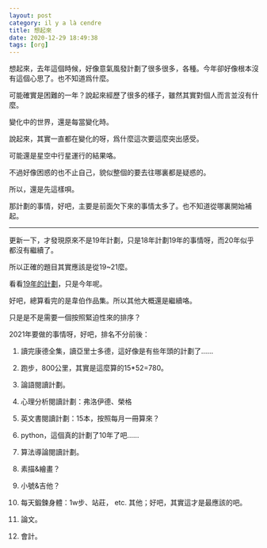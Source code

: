 ```yaml
---
layout: post
category: il y a là cendre
title: 想起來
date: 2020-12-29 18:49:38
tags: [org]
---
```


想起來，去年這個時候，好像意氣風發計劃了很多很多，各種。今年卻好像根本沒有這個心思了。也不知道爲什麼。

可能確實是困難的一年？說起來經歷了很多的樣子，雖然其實對個人而言並沒有什麼。

變化中的世界，還是每當變化時。

說起來，其實一直都在變化的呀，爲什麼這次要這麼突出感受。

可能還是星空中行星運行的結果咯。

不過好像困惑的也不止自己，貌似整個的要去往哪裏都是疑惑的。

所以，還是先這樣唄。

那計劃的事情，好吧，主要是前面欠下來的事情太多了。也不知道從哪裏開始補起。

------

更新一下，才發現原來不是19年計劃，只是18年計劃19年的事情呀，而20年似乎都沒有繼續了。

所以正確的題目其實應該是從19~21麼。

看看[19年的計劃](https://vyej.github.io/2018/12/29/)，只是今年呢。

好吧，總算看完的是韋伯作品集。所以其他大概還是繼續咯。

只是是不是需要一個按照緊迫性來的排序？

2021年要做的事情呀，好吧，排名不分前後：

1. 讀完康德全集，讀亞里士多德，這好像是有些年頭的計劃了……

2. 跑步，800公里，其實是這麼算的15*52=780。

3. 論語閱讀計劃。

4. 心理分析閱讀計劃：弗洛伊德、榮格

5. 英文書閱讀計劃：15本，按照每月一冊算來？

6. python，這個真的計劃了10年了吧……

7. 算法導論閱讀計劃。

8. 素描&繪畫？ 

9. 小號&吉他？

10. 每天鍛鍊身體：1w步、站莊， etc. 其他；好吧，其實這才是最應該的吧。

11. 論文。

12. 會計。




